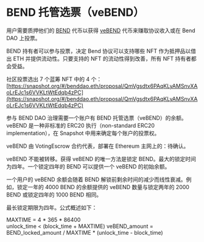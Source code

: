 # BEND 托管选票（veBEND）

用户需要质押他们的 [BEND](https://etherscan.io/token/0x0d02755a5700414b26ff040e1de35d337df56218) 代币以获得 [veBEND](https://etherscan.io/address/0xd7e97172C2419566839Bf80DeeA46D22B1B2E06E) 代币来赚取协议收入或在 Bend DAO 上投票。

BEND 持有者可以参与投票，决定 Bend 协议可以支持哪些 NFT 作为抵押品以借出 ETH 并提供流动性。只要支持的 NFT 的流动性得到改善，所有 NFT 持有者都会受益。

社区投票选出 7 个蓝筹 NFT 中的 4 个：
[https://snapshot.org/#/benddao.eth/proposal/QmVgsdtx6PAqKLyAMSnvXAoLrEJc1s6VVKLtWtEdqb4zPC](https://snapshot.org/#/benddao.eth/proposal/QmVgsdtx6PAqKLyAMSnvXAoLrEJc1s6VVKLtWtEdqb4zPC)

参与 BEND DAO 治理需要一个账户有 BEND 托管选票（veBEND）的余额。veBEND 是一种非标准的 ERC20 执行（non-standard ERC20 implementation），在 Snapshot 中用来确定每个账户的投票权。

veBEND 由 VotingEscrow 合约代表，部署在 Ethereum 主网上的：待确认。

veBEND 不能被转移。获得 veBEND 的唯一方法是锁定 BEND。最大的锁定时间为四年。一个锁定四年的 BEND 可以提供一个 veBEND 的初始余额。

一个用户的 veBEND 余额会随着 BEND 解锁前剩余时间的减少而线性衰减。例如，锁定一年的 4000 BEND 的余额提供的 veBEND 数量与锁定两年的 2000 BEND 或锁定四年的 1000 BEND 相同。

最长锁定期限为四年。公式概述如下：

MAXTIME = 4 \* 365 \* 86400\
unlock\_time < (block\_time + MAXTIME) veBEND\_amount = BEND\_locked\_amount / MAXTIME \* (unlock\_time - block\_time)
